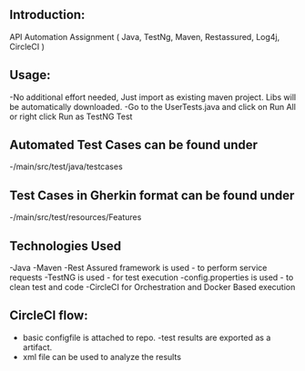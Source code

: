 ## Introduction:
API Automation Assignment ( Java, TestNg, Maven, Restassured, Log4j, CircleCI )

## Usage:
-No additional effort needed, Just import as existing maven project. Libs will be automatically downloaded.
-Go to the UserTests.java and click on Run All or right click Run as TestNG Test

## Automated Test Cases can be found under 
-/main/src/test/java/testcases

## Test Cases in Gherkin format can be found under
-/main/src/test/resources/Features

## Technologies Used
-Java
-Maven
-Rest Assured framework is used - to perform service requests
-TestNG is used - for test execution
-config.properties is used - to clean test and code
-CircleCI for Orchestration and Docker Based execution

## CircleCI flow:
- basic configfile is attached to repo.
-test results are exported as a artifact.
- xml file can be used to analyze the results

